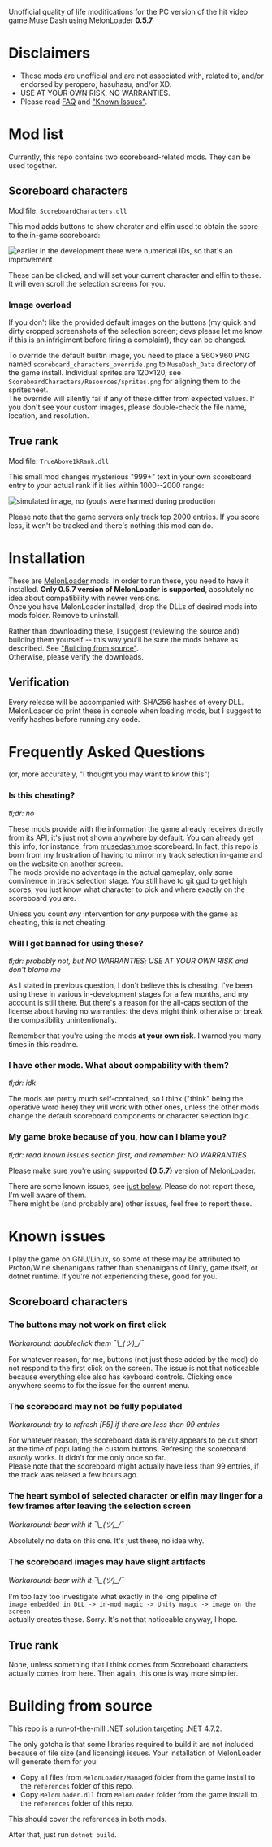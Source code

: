 Unofficial quality of life modifications for the PC version of the hit video game Muse Dash using MelonLoader **0.5.7**

# Disclaimers
* These mods are unofficial and are not associated with, related to, and/or endorsed by peropero, hasuhasu, and/or XD.
* USE AT YOUR OWN RISK. NO WARRANTIES.
* Please read [FAQ](#frequently-asked-questions) and ["Known Issues"](#known-issues).

# Mod list
Currently, this repo contains two scoreboard-related mods. They can be used together.

## Scoreboard characters
Mod file: `ScoreboardCharacters.dll`

This mod adds buttons to show charater and elfin used to obtain the score to the in-game scoreboard:

![earlier in the development there were numerical IDs, so that's an improvement](readme-images/scoreboard-characters.png)

These can be clicked, and will set your current character and elfin to these. It will even scroll the selection screens for you.

### Image overload
If you don't like the provided default images on the buttons (my quick and dirty cropped screenshots of the selection screen; devs please let me know if this is an infrigiment before firing a complaint), they can be changed.

To override the default builtin image, you need to place a 960×960 PNG named `scoreboard_characters_override.png` to `MuseDash_Data` directory of the game install. Individual sprites are 120×120, see `ScoreboardCharacters/Resources/sprites.png` for aligning them to the spritesheet.  
The override will silently fail if any of these differ from expected values. If you don't see your custom images, please double-check the file name, location, and resolution.

## True rank
Mod file: `TrueAbove1kRank.dll`

This small mod changes mysterious "999+" text in your own scoreboard entry to your actual rank if it lies within 1000--2000 range:

![simulated image, no (you)s were harmed during production](readme-images/true-rank-showcase.png)

Please note that the game servers only track top 2000 entries. If you score less, it won't be tracked and there's nothing this mod can do.

# Installation
These are [MelonLoader](https://melonwiki.xyz/) mods. In order to run these, you need to have it installed. **Only 0.5.7 version of MelonLoader is supported**, absolutely no idea about compatibility with newer versions.  
Once you have MelonLoader installed, drop the DLLs of desired mods into mods folder. Remove to uninstall.

Rather than downloading these, I suggest (reviewing the source and) building them yourself -- this way you'll be sure the mods behave as described. See ["Building from source"](#building-from-source).  
Otherwise, please verify the downloads.

## Verification
Every release will be accompanied with SHA256 hashes of every DLL. MelonLoader do print these in console when loading mods, but I suggest to verify hashes before running any code.

# Frequently Asked Questions
(or, more accurately, "I thought you may want to know this")
### Is this cheating?
_tl;dr: no_

These mods provide with the information the game already receives directly from its API, it's just not shown anywhere by default. You can already get this info, for instance, from [musedash.moe](https://musedash.moe/) scoreboard. In fact, this repo is born from my frustration of having to mirror my track selection in-game and on the website on another screen.  
The mods provide no advantage in the actual gameplay, only some convinence in track selection stage. You still have to git gud to get high scores; you just know what character to pick and where exactly on the scoreboard you are.

Unless you count _any_ intervention for _any_ purpose with the game as cheating, this is not cheating.

### Will I get banned for using these?
_tl;dr: probably not, but NO WARRANTIES; USE AT YOUR OWN RISK and don't blame me_

As I stated in previous question, I don't believe this is cheating. I've been using these in various in-development stages for a few months, and my account is still there. But there's a reason for the all-caps section of the license about having no warranties: the devs might think otherwise or break the compatibility unintentionally.  

Remember that you're using the mods **at your own risk**. I warned you many times in this readme.

### I have other mods. What about compability with them?
_tl;dr: idk_

The mods are pretty much self-contained, so I think ("think" being the operative word here) they will work with other ones, unless the other mods change the default scoreboard components or character selection logic.

### My game broke because of you, how can I blame you?
_tl;dr: read known issues section first, and remember: NO WARRANTIES_

Please make sure you're using supported **(0.5.7)** version of MelonLoader.

There are some known issues, see [just below](#known-issues). Please do not report these, I'm well aware of them.  
There might be (and probably are) other issues, feel free to report these.

# Known issues
I play the game on GNU/Linux, so some of these may be attributed to Proton/Wine shenanigans rather than shenanigans of Unity, game itself, or dotnet runtime. If you're not experiencing these, good for you.

## Scoreboard characters
### The buttons may not work on first click
_Workaround: doubleclick them ¯\\\_(ツ)\_/¯_

For whatever reason, for me, buttons (not just these added by the mod) do not respond to the first click on the screen. The issue is not that noticeable because everything else also has keyboard controls. Clicking once anywhere seems to fix the issue for the current menu.

### The scoreboard may not be fully populated
_Workaround: try to refresh \[F5\] if there are less than 99 entries_

For whatever reason, the scoreboard data is rarely appears to be cut short at the time of populating the custom buttons. Refresing the scoreboard _usually_ works. It didn't for me only once so far.  
Please note that the scoreboard might actually have less than 99 entries, if the track was relased a few hours ago.

### The heart symbol of selected character or elfin may linger for a few frames after leaving the selection screen
_Workaround: bear with it ¯\\\_(ツ)\_/¯_

Absolutely no data on this one. It's just there, no idea why.

### The scoreboard images may have slight artifacts
_Workaround: bear with it ¯\\\_(ツ)\_/¯_

I'm too lazy too investigate what exactly in the long pipeline of  
`image embedded in DLL -> in-mod magic -> Unity magic -> image on the screen`  
actually creates these. Sorry. It's not that noticeable anyway, I hope.

## True rank
None, unless something that I think comes from Scoreboard characters actually comes from here. Then again, this one is way more simplier.

# Building from source
This repo is a run-of-the-mill .NET solution targeting .NET 4.7.2.

The only gotcha is that some libraries required to build it are not included because of file size (and licensing) issues. Your installation of MelonLoader will generate them for you:
* Copy all files from `MelonLoader/Managed` folder from the game install to the `references` folder of this repo.
* Copy `MelonLoader.dll` from `MelonLoader` folder from the game install to the `references` folder of this repo.

This should cover the references in both mods.

After that, just run `dotnet build`.
